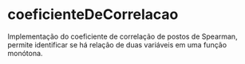 # coeficienteDeCorrelacao
Implementação do coeficiente de correlação de postos de Spearman, permite identificar se há relação de duas variáveis em uma função monótona.
